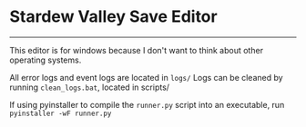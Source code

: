 # Stardew Valley Save Editor
--------------------------------------------------------------------------------------

This editor is for windows because I don't want to think about other operating systems.

All error logs and event logs are located in `logs/`
Logs can be cleaned by running `clean_logs.bat`, located in scripts/

If using pyinstaller to compile the `runner.py` script into an executable, run `pyinstaller -wF runner.py`